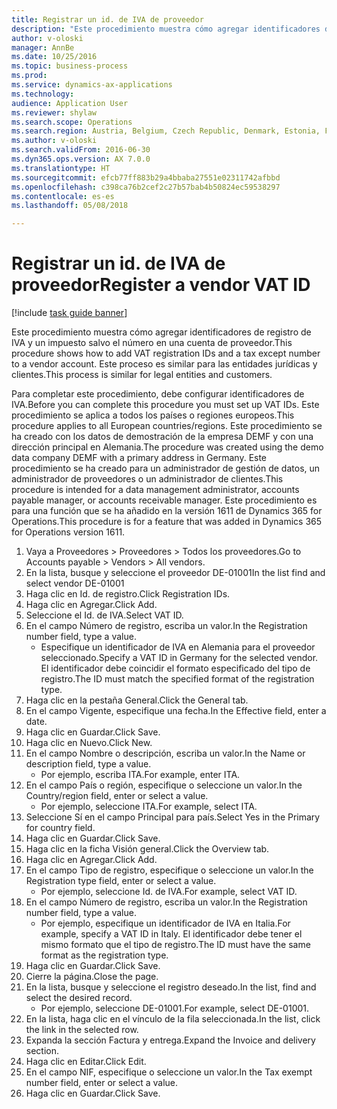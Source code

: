 ```yaml
--- 
title: Registrar un id. de IVA de proveedor
description: "Este procedimiento muestra cómo agregar identificadores de registro de IVA y un impuesto salvo el número en una cuenta de proveedor."
author: v-oloski
manager: AnnBe
ms.date: 10/25/2016
ms.topic: business-process
ms.prod: 
ms.service: dynamics-ax-applications
ms.technology: 
audience: Application User
ms.reviewer: shylaw
ms.search.scope: Operations
ms.search.region: Austria, Belgium, Czech Republic, Denmark, Estonia, Finland, France, Germany, Hungary, Ireland, Italy, Latvia, Lithuania, Netherlands, Poland, Spain, Sweden, United Kingdom
ms.author: v-oloski
ms.search.validFrom: 2016-06-30
ms.dyn365.ops.version: AX 7.0.0
ms.translationtype: HT
ms.sourcegitcommit: efcb77ff883b29a4bbaba27551e02311742afbbd
ms.openlocfilehash: c398ca76b2cef2c27b57bab4b50824ec59538297
ms.contentlocale: es-es
ms.lasthandoff: 05/08/2018

---
```

# <a name="register-a-vendor-vat-id"></a><span data-ttu-id="bad05-103">Registrar un id. de IVA de proveedor</span><span class="sxs-lookup"><span data-stu-id="bad05-103">Register a vendor VAT ID</span></span>

[!include [task guide banner](../../includes/task-guide-banner.md)]

<span data-ttu-id="bad05-104">Este procedimiento muestra cómo agregar identificadores de registro de IVA y un impuesto salvo el número en una cuenta de proveedor.</span><span class="sxs-lookup"><span data-stu-id="bad05-104">This procedure shows how to add VAT registration IDs and a tax except number to a vendor account.</span></span> <span data-ttu-id="bad05-105">Este proceso es similar para las entidades jurídicas y clientes.</span><span class="sxs-lookup"><span data-stu-id="bad05-105">This process is similar for legal entities and customers.</span></span> 

<span data-ttu-id="bad05-106">Para completar este procedimiento, debe configurar identificadores de IVA.</span><span class="sxs-lookup"><span data-stu-id="bad05-106">Before you can complete this procedure you must set up VAT IDs.</span></span> <span data-ttu-id="bad05-107">Este procedimiento se aplica a todos los países o regiones europeos.</span><span class="sxs-lookup"><span data-stu-id="bad05-107">This procedure applies to all European countries/regions.</span></span> <span data-ttu-id="bad05-108">Este procedimiento se ha creado con los datos de demostración de la empresa DEMF y con una dirección principal en Alemania.</span><span class="sxs-lookup"><span data-stu-id="bad05-108">The procedure was created using the demo data company DEMF with a primary address in Germany.</span></span> <span data-ttu-id="bad05-109">Este procedimiento se ha creado para un administrador de gestión de datos, un administrador de proveedores o un administrador de clientes.</span><span class="sxs-lookup"><span data-stu-id="bad05-109">This procedure is intended for a data management administrator, accounts payable manager, or accounts receivable manager.</span></span> <span data-ttu-id="bad05-110">Este procedimiento es para una función que se ha añadido en la versión 1611 de Dynamics 365 for Operations.</span><span class="sxs-lookup"><span data-stu-id="bad05-110">This procedure is for a feature that was added in Dynamics 365 for Operations version 1611.</span></span>

1. <span data-ttu-id="bad05-111">Vaya a Proveedores > Proveedores > Todos los proveedores.</span><span class="sxs-lookup"><span data-stu-id="bad05-111">Go to Accounts payable > Vendors > All vendors.</span></span>
2. <span data-ttu-id="bad05-112">En la lista, busque y seleccione el proveedor DE-01001</span><span class="sxs-lookup"><span data-stu-id="bad05-112">In the list find and select vendor DE-01001</span></span>
3. <span data-ttu-id="bad05-113">Haga clic en Id. de registro.</span><span class="sxs-lookup"><span data-stu-id="bad05-113">Click Registration IDs.</span></span>
4. <span data-ttu-id="bad05-114">Haga clic en Agregar.</span><span class="sxs-lookup"><span data-stu-id="bad05-114">Click Add.</span></span>
5. <span data-ttu-id="bad05-115">Seleccione el Id. de IVA.</span><span class="sxs-lookup"><span data-stu-id="bad05-115">Select VAT ID.</span></span>
6. <span data-ttu-id="bad05-116">En el campo Número de registro, escriba un valor.</span><span class="sxs-lookup"><span data-stu-id="bad05-116">In the Registration number field, type a value.</span></span>
    * <span data-ttu-id="bad05-117">Especifique un identificador de IVA en Alemania para el proveedor seleccionado.</span><span class="sxs-lookup"><span data-stu-id="bad05-117">Specify a VAT ID in Germany for the selected vendor.</span></span> <span data-ttu-id="bad05-118">El identificador debe coincidir el formato especificado del tipo de registro.</span><span class="sxs-lookup"><span data-stu-id="bad05-118">The ID must match the specified format of the registration type.</span></span>  
7. <span data-ttu-id="bad05-119">Haga clic en la pestaña General.</span><span class="sxs-lookup"><span data-stu-id="bad05-119">Click the General tab.</span></span>
8. <span data-ttu-id="bad05-120">En el campo Vigente, especifique una fecha.</span><span class="sxs-lookup"><span data-stu-id="bad05-120">In the Effective field, enter a date.</span></span>
9. <span data-ttu-id="bad05-121">Haga clic en Guardar.</span><span class="sxs-lookup"><span data-stu-id="bad05-121">Click Save.</span></span>
10. <span data-ttu-id="bad05-122">Haga clic en Nuevo.</span><span class="sxs-lookup"><span data-stu-id="bad05-122">Click New.</span></span>
11. <span data-ttu-id="bad05-123">En el campo Nombre o descripción, escriba un valor.</span><span class="sxs-lookup"><span data-stu-id="bad05-123">In the Name or description field, type a value.</span></span>
    * <span data-ttu-id="bad05-124">Por ejemplo, escriba ITA.</span><span class="sxs-lookup"><span data-stu-id="bad05-124">For example, enter ITA.</span></span>  
12. <span data-ttu-id="bad05-125">En el campo País o región, especifique o seleccione un valor.</span><span class="sxs-lookup"><span data-stu-id="bad05-125">In the Country/region field, enter or select a value.</span></span>
    * <span data-ttu-id="bad05-126">Por ejemplo, seleccione ITA.</span><span class="sxs-lookup"><span data-stu-id="bad05-126">For example, select ITA.</span></span>  
13. <span data-ttu-id="bad05-127">Seleccione Sí en el campo Principal para país.</span><span class="sxs-lookup"><span data-stu-id="bad05-127">Select Yes in the Primary for country field.</span></span>
14. <span data-ttu-id="bad05-128">Haga clic en Guardar.</span><span class="sxs-lookup"><span data-stu-id="bad05-128">Click Save.</span></span>
15. <span data-ttu-id="bad05-129">Haga clic en la ficha Visión general.</span><span class="sxs-lookup"><span data-stu-id="bad05-129">Click the Overview tab.</span></span>
16. <span data-ttu-id="bad05-130">Haga clic en Agregar.</span><span class="sxs-lookup"><span data-stu-id="bad05-130">Click Add.</span></span>
17. <span data-ttu-id="bad05-131">En el campo Tipo de registro, especifique o seleccione un valor.</span><span class="sxs-lookup"><span data-stu-id="bad05-131">In the Registration type field, enter or select a value.</span></span>
    * <span data-ttu-id="bad05-132">Por ejemplo, seleccione Id. de IVA.</span><span class="sxs-lookup"><span data-stu-id="bad05-132">For example, select VAT ID.</span></span>  
18. <span data-ttu-id="bad05-133">En el campo Número de registro, escriba un valor.</span><span class="sxs-lookup"><span data-stu-id="bad05-133">In the Registration number field, type a value.</span></span>
    * <span data-ttu-id="bad05-134">Por ejemplo, especifique un identificador de IVA en Italia.</span><span class="sxs-lookup"><span data-stu-id="bad05-134">For example, specify a VAT ID in Italy.</span></span>  <span data-ttu-id="bad05-135">El identificador debe tener el mismo formato que el tipo de registro.</span><span class="sxs-lookup"><span data-stu-id="bad05-135">The ID must have the same format as the registration type.</span></span>  
19. <span data-ttu-id="bad05-136">Haga clic en Guardar.</span><span class="sxs-lookup"><span data-stu-id="bad05-136">Click Save.</span></span>
20. <span data-ttu-id="bad05-137">Cierre la página.</span><span class="sxs-lookup"><span data-stu-id="bad05-137">Close the page.</span></span>
21. <span data-ttu-id="bad05-138">En la lista, busque y seleccione el registro deseado.</span><span class="sxs-lookup"><span data-stu-id="bad05-138">In the list, find and select the desired record.</span></span>
    * <span data-ttu-id="bad05-139">Por ejemplo, seleccione DE-01001.</span><span class="sxs-lookup"><span data-stu-id="bad05-139">For example, select DE-01001.</span></span>  
22. <span data-ttu-id="bad05-140">En la lista, haga clic en el vínculo de la fila seleccionada.</span><span class="sxs-lookup"><span data-stu-id="bad05-140">In the list, click the link in the selected row.</span></span>
23. <span data-ttu-id="bad05-141">Expanda la sección Factura y entrega.</span><span class="sxs-lookup"><span data-stu-id="bad05-141">Expand the Invoice and delivery section.</span></span>
24. <span data-ttu-id="bad05-142">Haga clic en Editar.</span><span class="sxs-lookup"><span data-stu-id="bad05-142">Click Edit.</span></span>
25. <span data-ttu-id="bad05-143">En el campo NIF, especifique o seleccione un valor.</span><span class="sxs-lookup"><span data-stu-id="bad05-143">In the Tax exempt number field, enter or select a value.</span></span>
26. <span data-ttu-id="bad05-144">Haga clic en Guardar.</span><span class="sxs-lookup"><span data-stu-id="bad05-144">Click Save.</span></span>


